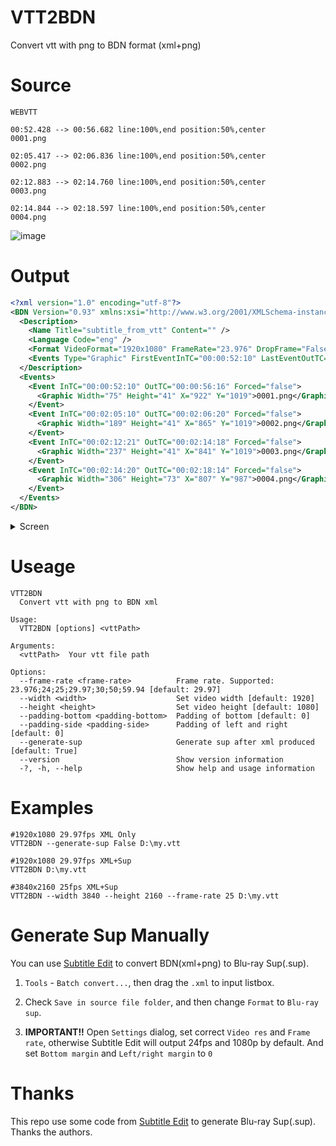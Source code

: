# VTT2BDN
Convert vtt with png to BDN format (xml+png)

# Source
```
WEBVTT

00:52.428 --> 00:56.682 line:100%,end position:50%,center
0001.png

02:05.417 --> 02:06.836 line:100%,end position:50%,center
0002.png

02:12.883 --> 02:14.760 line:100%,end position:50%,center
0003.png

02:14.844 --> 02:18.597 line:100%,end position:50%,center
0004.png
```

![image](https://user-images.githubusercontent.com/20772925/132946179-e52f388c-93f5-46b0-ae9a-11058891f09a.png)


# Output
```xml
<?xml version="1.0" encoding="utf-8"?>
<BDN Version="0.93" xmlns:xsi="http://www.w3.org/2001/XMLSchema-instance" xsi:noNamespaceSchemaLocation="BD-03-006-0093b BDN File Format.xsd">
  <Description>
    <Name Title="subtitle_from_vtt" Content="" />
    <Language Code="eng" />
    <Format VideoFormat="1920x1080" FrameRate="23.976" DropFrame="False" />
    <Events Type="Graphic" FirstEventInTC="00:00:52:10" LastEventOutTC="00:02:18:14" NumberofEvents="4" />
  </Description>
  <Events>
    <Event InTC="00:00:52:10" OutTC="00:00:56:16" Forced="false">
      <Graphic Width="75" Height="41" X="922" Y="1019">0001.png</Graphic>
    </Event>
    <Event InTC="00:02:05:10" OutTC="00:02:06:20" Forced="false">
      <Graphic Width="189" Height="41" X="865" Y="1019">0002.png</Graphic>
    </Event>
    <Event InTC="00:02:12:21" OutTC="00:02:14:18" Forced="false">
      <Graphic Width="237" Height="41" X="841" Y="1019">0003.png</Graphic>
    </Event>
    <Event InTC="00:02:14:20" OutTC="00:02:18:14" Forced="false">
      <Graphic Width="306" Height="73" X="807" Y="987">0004.png</Graphic>
    </Event>
  </Events>
</BDN>
```

<details>
<summary>Screen</summary>

![image](https://user-images.githubusercontent.com/20772925/132946140-2ceb91f0-cce8-4c4b-84a5-ff45991ac951.png)
  
</details>



# Useage

```
VTT2BDN
  Convert vtt with png to BDN xml

Usage:
  VTT2BDN [options] <vttPath>

Arguments:
  <vttPath>  Your vtt file path

Options:
  --frame-rate <frame-rate>          Frame rate. Supported: 23.976;24;25;29.97;30;50;59.94 [default: 29.97]
  --width <width>                    Set video width [default: 1920]
  --height <height>                  Set video height [default: 1080]
  --padding-bottom <padding-bottom>  Padding of bottom [default: 0]
  --padding-side <padding-side>      Padding of left and right [default: 0]
  --generate-sup                     Generate sup after xml produced [default: True]
  --version                          Show version information
  -?, -h, --help                     Show help and usage information
```

# Examples
```
#1920x1080 29.97fps XML Only
VTT2BDN --generate-sup False D:\my.vtt

#1920x1080 29.97fps XML+Sup
VTT2BDN D:\my.vtt

#3840x2160 25fps XML+Sup
VTT2BDN --width 3840 --height 2160 --frame-rate 25 D:\my.vtt
```

# Generate Sup Manually

You can use [Subtitle Edit](https://github.com/SubtitleEdit/subtitleedit) to convert BDN(xml+png) to Blu-ray Sup(.sup).


1. `Tools` - `Batch convert...`, then drag the `.xml` to input listbox.

2. Check `Save in source file folder`, and then change `Format` to `Blu-ray sup`.

3. **IMPORTANT!!** Open `Settings` dialog, set correct `Video res` and `Frame rate`, otherwise Subtitle Edit will output 24fps and 1080p by default. And set `Bottom margin` and `Left/right margin` to `0`

# Thanks

This repo use some code from [Subtitle Edit](https://github.com/SubtitleEdit/subtitleedit) to generate Blu-ray Sup(.sup). Thanks the authors.
